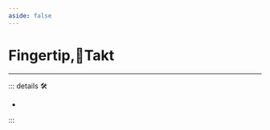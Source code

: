 ```yaml
---
aside: false
---
```

# Fingertip,🔻Takt

---

<!-- =================================================== -->
<!-- =================================================== -->
<!-- =================================================== -->
<!-- =================================================== -->
<!-- =================================================== -->
::: details 🛠

-

:::

